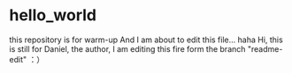 # hello_world
this repository is for warm-up
And I am about to edit this file... haha
Hi, this is still for Daniel, the author, I am editing this fire form the branch "readme-edit" ：）
